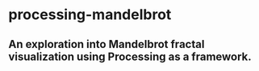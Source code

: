 # processing-mandelbrot

## An exploration into Mandelbrot fractal visualization using Processing as a framework.
